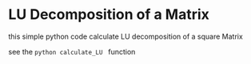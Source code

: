 
# LU Decomposition of a Matrix

this simple python code calculate LU decomposition of a square Matrix

see the ```python calculate_LU ``` function